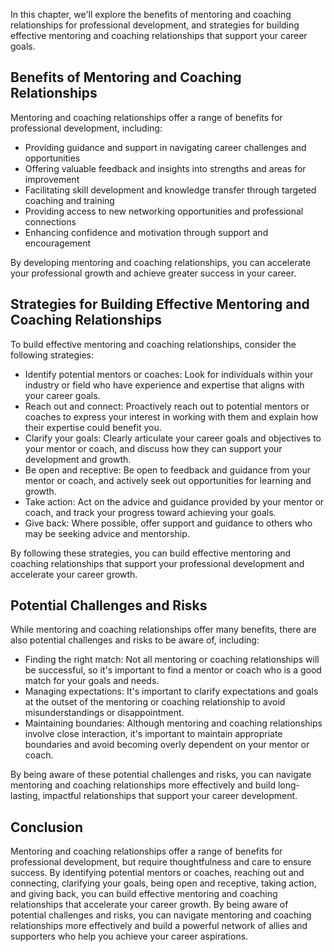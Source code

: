 
In this chapter, we'll explore the benefits of mentoring and coaching relationships for professional development, and strategies for building effective mentoring and coaching relationships that support your career goals.

Benefits of Mentoring and Coaching Relationships
------------------------------------------------

Mentoring and coaching relationships offer a range of benefits for professional development, including:

* Providing guidance and support in navigating career challenges and opportunities
* Offering valuable feedback and insights into strengths and areas for improvement
* Facilitating skill development and knowledge transfer through targeted coaching and training
* Providing access to new networking opportunities and professional connections
* Enhancing confidence and motivation through support and encouragement

By developing mentoring and coaching relationships, you can accelerate your professional growth and achieve greater success in your career.

Strategies for Building Effective Mentoring and Coaching Relationships
----------------------------------------------------------------------

To build effective mentoring and coaching relationships, consider the following strategies:

* Identify potential mentors or coaches: Look for individuals within your industry or field who have experience and expertise that aligns with your career goals.
* Reach out and connect: Proactively reach out to potential mentors or coaches to express your interest in working with them and explain how their expertise could benefit you.
* Clarify your goals: Clearly articulate your career goals and objectives to your mentor or coach, and discuss how they can support your development and growth.
* Be open and receptive: Be open to feedback and guidance from your mentor or coach, and actively seek out opportunities for learning and growth.
* Take action: Act on the advice and guidance provided by your mentor or coach, and track your progress toward achieving your goals.
* Give back: Where possible, offer support and guidance to others who may be seeking advice and mentorship.

By following these strategies, you can build effective mentoring and coaching relationships that support your professional development and accelerate your career growth.

Potential Challenges and Risks
------------------------------

While mentoring and coaching relationships offer many benefits, there are also potential challenges and risks to be aware of, including:

* Finding the right match: Not all mentoring or coaching relationships will be successful, so it's important to find a mentor or coach who is a good match for your goals and needs.
* Managing expectations: It's important to clarify expectations and goals at the outset of the mentoring or coaching relationship to avoid misunderstandings or disappointment.
* Maintaining boundaries: Although mentoring and coaching relationships involve close interaction, it's important to maintain appropriate boundaries and avoid becoming overly dependent on your mentor or coach.

By being aware of these potential challenges and risks, you can navigate mentoring and coaching relationships more effectively and build long-lasting, impactful relationships that support your career development.

Conclusion
----------

Mentoring and coaching relationships offer a range of benefits for professional development, but require thoughtfulness and care to ensure success. By identifying potential mentors or coaches, reaching out and connecting, clarifying your goals, being open and receptive, taking action, and giving back, you can build effective mentoring and coaching relationships that accelerate your career growth. By being aware of potential challenges and risks, you can navigate mentoring and coaching relationships more effectively and build a powerful network of allies and supporters who help you achieve your career aspirations.
